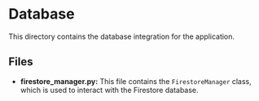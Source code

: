 # Database

This directory contains the database integration for the application.

## Files

- **firestore_manager.py:** This file contains the `FirestoreManager` class, which is used to interact with the Firestore database.
